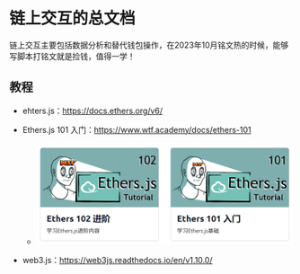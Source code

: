 # 链上交互的总文档

链上交互主要包括数据分析和替代钱包操作，在2023年10月铭文热的时候，能够写脚本打铭文就是捡钱，值得一学！

## 教程

- ehters.js：https://docs.ethers.org/v6/
- Ethers.js 101 入门：https://www.wtf.academy/docs/ethers-101
  - ![](./attachment/wtfethers.js教程.png)

- web3.js：https://web3js.readthedocs.io/en/v1.10.0/